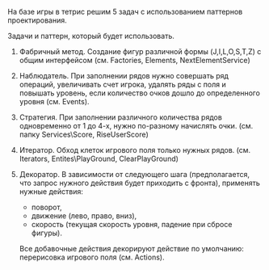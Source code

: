 На базе игры в тетрис решим 5 задач с использованием паттернов проектирования. 

Задачи и паттерн, который будет использовать.
1) Фабричный метод. Создание фигур различной формы (J,I,L,O,S,T,Z) c общим интерфейсом 
   (см. Factories, Elements, NextElementService)
2) Наблюдатель. При заполнении рядов нужно совершать ряд операций, увеличивать счет игрока, удалять ряды с поля и 
   повышать уровень, если количество очков дошло до определенного уровня (см. Events).
3) Стратегия. При заполнении различного количества рядов одновременно от 1 до 4-х, нужно по-разному начислять очки.
   (см. папку Services\Score, RiseUserScore)
4) Итератор. Обход клеток игрового поля только нужных рядов.
   (см. Iterators, Entites\PlayGround, ClearPlayGround)
5) Декоратор. В зависимости от следующего шага (предполагается, что запрос нужного действия будет приходить с фронта),
   применять нужные действия:
   - поворот, 
   - движение (лево, право, вниз), 
   - скорость (текущая скорость уровня, падение при сбросе фигуры).
   
   Все добавочные действия декорируют действие по умолчанию: перерисовка игрового поля (см. Actions).

